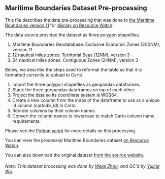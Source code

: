 ## Maritime Boundaries Dataset Pre-processing
This file describes the data pre-processing that was done to [the Maritime Boundaries version 11](https://www.marineregions.org/sources.php#marbound) for [display on Resource Watch](https://resourcewatch.org/data/explore/6af67024-b917-4944-851a-152b566ff1a8).

The data source provided the dataset as three polygon shapefiles. 
1. Maritime Boundaries Geodatabase: Exclusive Economic Zones (200NM), version 11
2. 12 nautical miles zones: Territorial Seas (12NM), version 3
3. 24 nautical miles zones: Contiguous Zones (24NM), version 3

Below, we describe the steps used to reformat the table so that it is formatted correctly to upload to Carto.

1. Import the three polygon shapefiles as geopandas dataframes.
2. Stack the three geopandas dataframes on top of each other.
3. Project the data so its coordinate system is WGS84.
4. Create a new column from the index of the dataframe to use as a unique id column (cartodb_id) in Carto.
5. Reorder columns by their column names.
6. Convert the column names to lowercase to match Carto column name requirements.

Please see the [Python script](https://github.com/resource-watch/data-pre-processing/blob/master/com_011_rw1_maritime_boundaries/com_011_rw1_maritime_boundaries_processing.py) for more details on this processing.

You can view the processed Maritime Boundaries dataset [on Resource Watch](https://resourcewatch.org/data/explore/6af67024-b917-4944-851a-152b566ff1a8).

You can also download the original dataset [from the source website](https://www.marineregions.org/downloads.php).

###### Note: This dataset processing was done by [Weiqi Zhou](https://www.wri.org/profile/weiqi-zhou), and QC'd by [Yujing Wu](https://www.wri.org/profile/yujing-wu).
